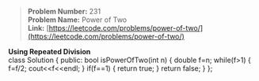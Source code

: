 > **Problem Number:** 231 <br>
> **Problem Name:** Power of Two <br>
> **Link:** [https://leetcode.com/problems/power-of-two/](https://leetcode.com/problems/power-of-two/) <br>

**Using Repeated Division** <br>
    class Solution {
    public:
        bool isPowerOfTwo(int n) {
            double f=n;
            while(f>1) {
                f=f/2;
                cout<<f<<endl;
            }
            if(f==1) {
                return true;
            }
            return false;
        }
    };
